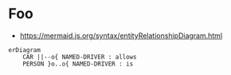 # Foo
- https://mermaid.js.org/syntax/entityRelationshipDiagram.html
```mermaid
erDiagram
    CAR ||--o{ NAMED-DRIVER : allows
    PERSON }o..o{ NAMED-DRIVER : is
```